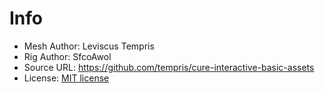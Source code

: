 # Info

- Mesh Author: Leviscus Tempris
- Rig Author: SfcoAwol
- Source URL: https://github.com/tempris/cure-interactive-basic-assets
- License: [MIT license](https://opensource.org/license/mit/)
